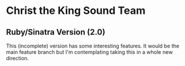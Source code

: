 Christ the King Sound Team
==========================

Ruby/Sinatra Version (2.0)
--------------------------

This (incomplete) version has some interesting features.  It would be
the main feature branch but I'm contemplating taking this in a whole
new direction.
